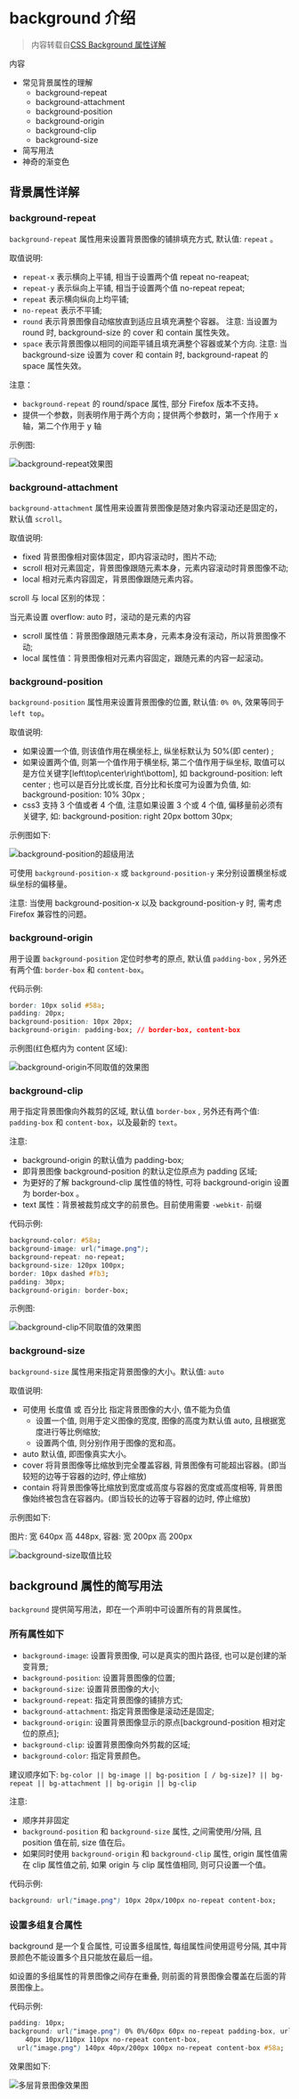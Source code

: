 # background 介绍

> 内容转载自[CSS Background 属性详解](https://github.com/junruchen/junruchen.github.io/wiki/CSS-Background%E5%B1%9E%E6%80%A7%E8%AF%A6%E8%A7%A3)

内容

- 常见背景属性的理解
  - background-repeat
  - background-attachment
  - background-position
  - background-origin
  - background-clip
  - background-size
- 简写用法
- 神奇的渐变色

## 背景属性详解

### background-repeat

`background-repeat` 属性用来设置背景图像的铺排填充方式, 默认值: `repeat` 。

取值说明:

- `repeat-x` 表示横向上平铺, 相当于设置两个值 repeat no-reapeat;
- `repeat-y` 表示纵向上平铺, 相当于设置两个值 no-repeat repeat;
- `repeat` 表示横向纵向上均平铺;
- `no-repeat` 表示不平铺;
- `round` 表示背景图像自动缩放直到适应且填充满整个容器。 注意: 当设置为 round 时, background-size 的 cover 和 contain 属性失效。
- `space` 表示背景图像以相同的间距平铺且填充满整个容器或某个方向. 注意: 当 background-size 设置为 cover 和 contain 时, background-rapeat 的 space 属性失效。

注意：

- `background-repeat` 的 round/space 属性, 部分 Firefox 版本不支持。
- 提供一个参数，则表明作用于两个方向；提供两个参数时，第一个作用于 x 轴，第二个作用于 y 轴

示例图:

![background-repeat效果图](https://camo.githubusercontent.com/d7d6f324b51bebe30b05c55aba0d1de75b2b94ee/687474703a2f2f696d672e6d756b6577616e672e636f6d2f3538393938343033303030316661343830343935303236372e706e67)

### background-attachment

`background-attachment` 属性用来设置背景图像是随对象内容滚动还是固定的，默认值 `scroll`。

取值说明:

- fixed 背景图像相对窗体固定，即内容滚动时，图片不动;
- scroll 相对元素固定，背景图像跟随元素本身，元素内容滚动时背景图像不动;
- local 相对元素内容固定，背景图像跟随元素内容。

scroll 与 local 区别的体现：

当元素设置 overflow: auto 时，滚动的是元素的内容

- scroll 属性值：背景图像跟随元素本身，元素本身没有滚动，所以背景图像不动;
- local 属性值：背景图像相对元素内容固定，跟随元素的内容一起滚动。

### background-position

`background-position` 属性用来设置背景图像的位置, 默认值: `0% 0%`, 效果等同于 `left top`。

取值说明:

- 如果设置一个值, 则该值作用在横坐标上, 纵坐标默认为 50%(即 center) ;
- 如果设置两个值, 则第一个值作用于横坐标, 第二个值作用于纵坐标, 取值可以是方位关键字[left\top\center\right\bottom], 如 background-position: left center ; 也可以是百分比或长度, 百分比和长度可为设置为负值, 如: background-position: 10% 30px ;
- css3 支持 3 个值或者 4 个值, 注意如果设置 3 个或 4 个值, 偏移量前必须有关键字, 如: background-position: right 20px bottom 30px;

示例图如下:

![background-position的超级用法](https://camo.githubusercontent.com/9f286bde1cc4278af2e7da303c7ba20eed143758/687474703a2f2f696d672e6d756b6577616e672e636f6d2f3538393938326364303030313831636130353333303235352e706e67)

可使用 `background-position-x` 或 `background-position-y` 来分别设置横坐标或纵坐标的偏移量。

注意: 当使用 background-position-x 以及 background-position-y 时, 需考虑 Firefox 兼容性的问题。

### background-origin

用于设置 `background-position` 定位时参考的原点, 默认值 `padding-box` , 另外还有两个值: `border-box` 和 `content-box`。

代码示例:

```css
border: 10px solid #58a;
padding: 20px;
background-position: 10px 20px;
background-origin: padding-box; // border-box, content-box
```

示例图(红色框内为 content 区域):

![background-origin不同取值的效果图](https://camo.githubusercontent.com/c21ea0f474aad59ab8659005f00a46215ea3d841/68747470733a2f2f757365722d676f6c642d63646e2e786974752e696f2f323031382f332f33302f313632373630323365646433333239303f773d37323826683d33313826663d706e6726733d313837363336)

### background-clip

用于指定背景图像向外裁剪的区域, 默认值 `border-box` , 另外还有两个值: `padding-box` 和 `content-box`，以及最新的 `text`。

注意:

- background-origin 的默认值为 padding-box;
- 即背景图像 background-position 的默认定位原点为 padding 区域;
- 为更好的了解 background-clip 属性值的特性, 可将 background-origin 设置为 border-box 。
- text 属性：背景被裁剪成文字的前景色。目前使用需要 `-webkit-` 前缀

代码示例:

```css
background-color: #58a;
background-image: url("image.png");
background-repeat: no-repeat;
background-size: 120px 100px;
border: 10px dashed #fb3;
padding: 30px;
background-origin: border-box;
```

示例图:

![background-clip不同取值的效果图](https://camo.githubusercontent.com/b5088335291d181563c962bb6a4b74a35cffaf57/687474703a2f2f696d672e6d756b6577616e672e636f6d2f3538393938343931303030316530616230373136303239302e706e67)

### background-size

`background-size` 属性用来指定背景图像的大小。默认值: `auto`

取值说明:

- 可使用 长度值 或 百分比 指定背景图像的大小, 值不能为负值
  - 设置一个值, 则用于定义图像的宽度, 图像的高度为默认值 auto, 且根据宽度进行等比例缩放;
  - 设置两个值, 则分别作用于图像的宽和高。
- auto 默认值, 即图像真实大小。
- cover 将背景图像等比缩放到完全覆盖容器, 背景图像有可能超出容器。(即当较短的边等于容器的边时, 停止缩放)
- contain 将背景图像等比缩放到宽度或高度与容器的宽度或高度相等, 背景图像始终被包含在容器内。(即当较长的边等于容器的边时, 停止缩放)

示例图如下:

图片: 宽 640px 高 448px, 容器: 宽 200px 高 200px

![background-size取值比较](https://camo.githubusercontent.com/cdb46ed1f8ccc7304396626839d216b5cb6abf0b/687474703a2f2f696d672e6d756b6577616e672e636f6d2f3538393938333965303030313339393030343837303236342e706e67)

## background 属性的简写用法

`background` 提供简写用法，即在一个声明中可设置所有的背景属性。

### 所有属性如下

- `background-image`: 设置背景图像, 可以是真实的图片路径, 也可以是创建的渐变背景;
- `background-position`: 设置背景图像的位置;
- `background-size`: 设置背景图像的大小;
- `background-repeat`: 指定背景图像的铺排方式;
- `background-attachment`: 指定背景图像是滚动还是固定;
- `background-origin`: 设置背景图像显示的原点[background-position 相对定位的原点];
- `background-clip`: 设置背景图像向外剪裁的区域;
- `background-color`: 指定背景颜色。

建议顺序如下: `bg-color || bg-image || bg-position [ / bg-size]? || bg-repeat || bg-attachment || bg-origin || bg-clip`

注意:

- 顺序并非固定
- `background-position` 和 `background-size` 属性, 之间需使用/分隔, 且 position 值在前, size 值在后。
- 如果同时使用 `background-origin` 和 `background-clip` 属性, origin 属性值需在 clip 属性值之前, 如果 origin 与 clip 属性值相同, 则可只设置一个值。

代码示例:

```css
background: url("image.png") 10px 20px/100px no-repeat content-box;
```

### 设置多组复合属性

background 是一个复合属性, 可设置多组属性, 每组属性间使用逗号分隔, 其中背景颜色不能设置多个且只能放在最后一组。

如设置的多组属性的背景图像之间存在重叠, 则前面的背景图像会覆盖在后面的背景图像上。

代码示例:

```css
padding: 10px;
background: url("image.png") 0% 0%/60px 60px no-repeat padding-box, url("image.png")
    40px 10px/110px 110px no-repeat content-box,
  url("image.png") 140px 40px/200px 100px no-repeat content-box #58a;
```

效果图如下:

![多层背景图像效果图](https://camo.githubusercontent.com/67d9adf8311881e921e2dbe40e4fbfeea05f9193/687474703a2f2f696d672e6d756b6577616e672e636f6d2f3538393938316361303030313331316630353037303231312e706e67)
